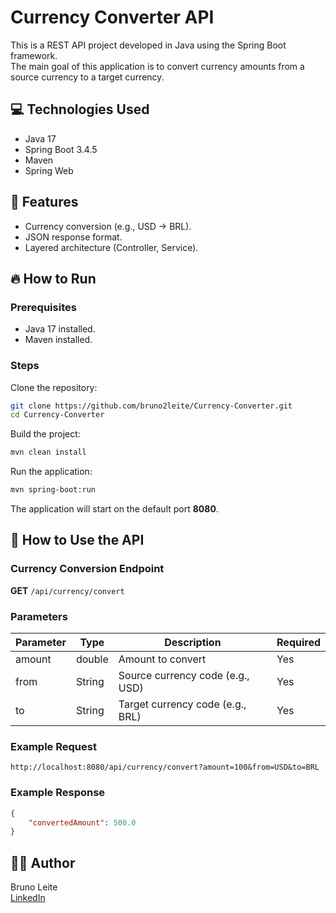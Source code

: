 # Currency Converter API

This is a REST API project developed in Java using the Spring Boot framework.  
The main goal of this application is to convert currency amounts from a source currency to a target currency.

## 💻 Technologies Used

- Java 17
- Spring Boot 3.4.5
- Maven
- Spring Web

## 🎯 Features

- Currency conversion (e.g., USD -> BRL).
- JSON response format.
- Layered architecture (Controller, Service).

## 🔥 How to Run

### Prerequisites

- Java 17 installed.
- Maven installed.

### Steps

Clone the repository:

```bash
git clone https://github.com/bruno2leite/Currency-Converter.git
cd Currency-Converter
```

Build the project:

```bash
mvn clean install
```

Run the application:

```bash
mvn spring-boot:run
```

The application will start on the default port **8080**.

## 🔗 How to Use the API

### Currency Conversion Endpoint

**GET** `/api/currency/convert`

### Parameters

| Parameter | Type   | Description                   | Required |
|-----------|--------|-------------------------------|----------|
| amount    | double | Amount to convert              | Yes      |
| from      | String | Source currency code (e.g., USD) | Yes   |
| to        | String | Target currency code (e.g., BRL) | Yes   |

### Example Request

```
http://localhost:8080/api/currency/convert?amount=100&from=USD&to=BRL
```

### Example Response

```json
{
    "convertedAmount": 500.0
}
```


## 👨‍💻 Author

Bruno Leite  
[LinkedIn](https://www.linkedin.com/in/brunoprestesleite)
